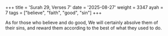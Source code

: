 +++
title = 'Surah 29, Verses 7'
date = '2025-08-27'
weight = 3347
ayah = 7
tags = ["believe", "faith", "good", "sin"]
+++

As for those who believe and do good, We will certainly absolve them of their sins, and reward them according to the best of what they used to do.
